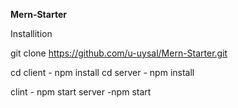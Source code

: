 **Mern-Starter**

Installition

git clone https://github.com/u-uysal/Mern-Starter.git

cd client - npm install
cd server - npm install

clint - npm start 
server -npm start
